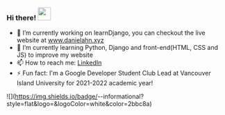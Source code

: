 ### Hi there! <img src="https://raw.githubusercontent.com/MartinHeinz/MartinHeinz/master/wave.gif" width="30px">

- 🔭 I’m currently working on learnDjango, you can checkout the live website at www.danielahn.xyz
- 🌱 I’m currently learning Python, Django and front-end(HTML, CSS and JS) to improve my website
- 📫 How to reach me: [LinkedIn](https://www.linkedin.com/in/daniel-ahn-510)
- ⚡ Fun fact: I'm a Google Developer Student Club Lead at Vancouver Island University for 2021-2022 academic year!

![](https://img.shields.io/badge/<OS>-<ArchLinux>-informational?style=flat&logo=<Arch Linux>&logoColor=white&color=2bbc8a)

<!--
**dahn510/dahn510** is a ✨ _special_ ✨ repository because its `README.md` (this file) appears on your GitHub profile.

Here are some ideas to get you started:

- 🔭 I’m currently working on ...
- 🌱 I’m currently learning ...
- 👯 I’m looking to collaborate on ...
- 🤔 I’m looking for help with ...
- 💬 Ask me about ...
- 📫 How to reach me: ...
- 😄 Pronouns: ...
- ⚡ Fun fact: ...
-->
